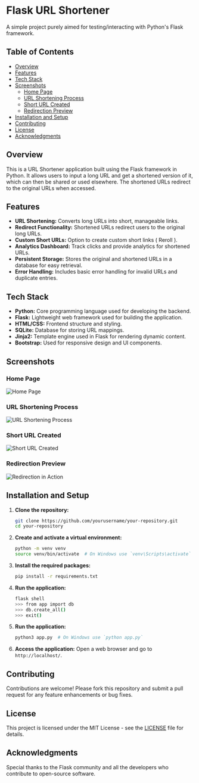 # Flask URL Shortener
A simple project purely aimed for testing/interacting with Python's Flask framework.

## Table of Contents

- [Overview](#overview)
- [Features](#features)
- [Tech Stack](#tech-stack)
- [Screenshots](#screenshots)
  - [Home Page](#home-page)
  - [URL Shortening Process](#url-shortening-process)
  - [Short URL Created](#short-url-created)
  - [Redirection Preview](#redirection-preview)
- [Installation and Setup](#installation-and-setup)
- [Contributing](#contributing)
- [License](#license)
- [Acknowledgments](#acknowledgments)

## Overview

This is a URL Shortener application built using the Flask framework in Python. It allows users to input a long URL and get a shortened version of it, which can then be shared or used elsewhere. The shortened URLs redirect to the original URLs when accessed.

## Features

- **URL Shortening:** Converts long URLs into short, manageable links.
- **Redirect Functionality:** Shortened URLs redirect users to the original long URLs.
- **Custom Short URLs:** Option to create custom short links ( Reroll ).
- **Analytics Dashboard:** Track clicks and provide analytics for shortened URLs.
- **Persistent Storage:** Stores the original and shortened URLs in a database for easy retrieval.
- **Error Handling:** Includes basic error handling for invalid URLs and duplicate entries.


## Tech Stack

- **Python:** Core programming language used for developing the backend.
- **Flask:** Lightweight web framework used for building the application.
- **HTML/CSS:** Frontend structure and styling.
- **SQLite:** Database for storing URL mappings.
- **Jinja2:** Template engine used in Flask for rendering dynamic content.
- **Bootstrap:** Used for responsive design and UI components.

## Screenshots

### Home Page
![Home Page](https://github.com/user-attachments/assets/da03ab97-a2cb-4ca6-8c05-69280727efd3)

### URL Shortening Process
![URL Shortening Process](https://github.com/user-attachments/assets/b7a8965f-3a8a-402b-8870-1e57861c245a)

### Short URL Created
![Short URL Created](https://github.com/user-attachments/assets/27d58b54-d6c5-4b59-a28c-754104040d5b)

### Redirection Preview
![Redirection in Action](https://github.com/user-attachments/assets/3977bf98-2546-42bc-9ff4-9c5f873bc865)

## Installation and Setup

1. **Clone the repository:**
    ```bash
    git clone https://github.com/yourusername/your-repository.git
    cd your-repository
    ```

2. **Create and activate a virtual environment:**
    ```bash
    python -m venv venv
    source venv/bin/activate  # On Windows use `venv\Scripts\activate`
    ```

3. **Install the required packages:**
    ```bash
    pip install -r requirements.txt
    ```

4. **Run the application:**
    ```bash
    flask shell
    >>> from app import db
    >>> db.create_all()
    >>> exit()
    ```

5. **Run the application:**
    ```bash
    python3 app.py  # On Windows use `python app.py`
    ```

6. **Access the application:**
    Open a web browser and go to `http://localhost/`.


## Contributing

Contributions are welcome! Please fork this repository and submit a pull request for any feature enhancements or bug fixes.

## License

This project is licensed under the MIT License - see the [LICENSE](LICENSE) file for details.

## Acknowledgments

Special thanks to the Flask community and all the developers who contribute to open-source software.

